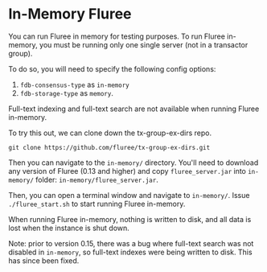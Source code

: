 # In-Memory Fluree

You can run Fluree in memory for testing purposes. To run Fluree in-memory, you
must be running only one single server (not in a transactor group).

To do so, you will need to specify the following config options:

1. `fdb-consensus-type` as `in-memory`
2. `fdb-storage-type` as `memory`.

Full-text indexing and full-text search are not available when running Fluree in-memory.

To try this out, we can clone down the tx-group-ex-dirs repo.

```all
git clone https://github.com/fluree/tx-group-ex-dirs.git
```

Then you can navigate to the `in-memory/` directory. You'll need to download any
version of Fluree (0.13 and higher) and copy `fluree_server.jar` into `in-memory/`
folder: `in-memory/fluree_server.jar`.

Then, you can open a terminal window and navigate to `in-memory/`. Issue `./fluree_start.sh`
to start running Fluree in-memory.

When running Fluree in-memory, nothing is written to disk, and all data is lost
when the instance is shut down.

Note: prior to version 0.15, there was a bug where full-text search was not disabled
in `in-memory`, so full-text indexes were being written to disk. This has since been
fixed.
